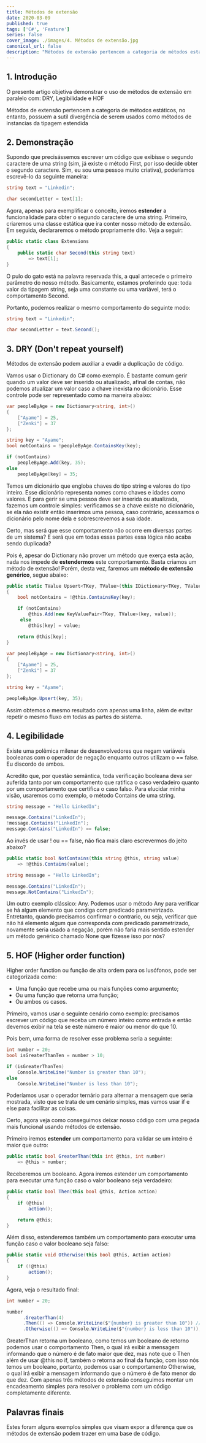 ```yaml
---
title: Métodos de extensão
date: 2020-03-09
published: true
tags: ['C#', 'Feature']
series: false
cover_image: ./images/4. Métodos de extensão.jpg
canonical_url: false
description: "Métodos de extensão pertencem a categoria de métodos estáticos, no entanto, possuem a sutil divergência de serem usados como métodos de instancias da tipagem estendida."
---
```


## 1. Introdução

O presente artigo objetiva demonstrar o uso de métodos de extensão em paralelo com: DRY, Legibilidade e HOF 

Métodos de extensão pertencem a categoria de métodos estáticos, no entanto, possuem a sutil divergência de serem usados como métodos de instancias da tipagem estendida

## 2. Demonstração

Supondo que precisássemos escrever um código que exibisse o segundo caractere de uma string (sim, já existe o método First, por isso decide obter o segundo caractere. Sim, eu sou uma pessoa muito criativa), poderíamos escrevê-lo da seguinte maneira:

```csharp
string text = "Linkedin";

char secondLetter = text[1];
```

Agora, apenas para exemplificar o conceito, iremos **estender** a funcionalidade para obter o segundo caractere de uma string. Primeiro, criaremos uma classe estática que ira conter nosso método de extensão. Em seguida, declararemos o método propriamente dito. Veja a seguir:

```csharp
public static class Extensions 
{
    public static char Second(this string text)
        => text[1];
}
```

O pulo do gato está na palavra reservada this, a qual antecede o primeiro parâmetro do nosso método. Basicamente, estamos proferindo que: toda valor da tipagem string, seja uma constante ou uma variável, terá o comportamento Second. 

Portanto, podemos realizar o mesmo comportamento do seguinte modo:

```csharp
string text = "Linkedin";

char secondLetter = text.Second();
```

## 3. DRY (Don't repeat yourself)

Métodos de extensão podem auxiliar a evadir a duplicação de código.

Vamos usar o Dictionary do C# como exemplo. É bastante comum gerir quando um valor deve ser inserido ou atualizado, afinal de contas, não podemos atualizar um valor caso a chave inexista no dicionário. Esse controle pode ser representado como na maneira abaixo:

```csharp
var peopleByAge = new Dictionary<string, int>()
{
    ["Ayame"] = 25,
    ["Zenki"] = 37
};

string key = "Ayame";
bool notContains = !peopleByAge.ContainsKey(key);

if (notContains)
    peopleByAge.Add(key, 35);
else
    peopleByAge[key] = 35;
```

Temos um dicionário que engloba chaves do tipo string e valores do tipo inteiro. Esse dicionário representa nomes como chaves e idades como valores. E para gerir se uma pessoa deve ser inserida ou atualizada, fazemos um controle simples: verificamos se a chave existe no dicionário, se ela não existir então inserimos uma pessoa, caso contrário, acessamos o dicionário pelo nome dela e sobrescrevemos a sua idade.

Certo, mas será que esse comportamento não ocorre em diversas partes de um sistema? E será que em todas essas partes essa lógica não acaba sendo duplicada?

Pois é, apesar do Dictionary não prover um método que exerça esta ação, nada nos impede de **estendermos** este comportamento. Basta criamos um método de extensão! Porém, desta vez, faremos um **método de extensão genérico**, segue abaixo:


```csharp
public static TValue Upsert<TKey, TValue>(this IDictionary<TKey, TValue> @this, TKey key, TValue value)
{
    bool notContains = !@this.ContainsKey(key);

    if (notContains)
        @this.Add(new KeyValuePair<TKey, TValue>(key, value));
     else
        @this[key] = value;

    return @this[key];
}
```

```csharp
var peopleByAge = new Dictionary<string, int>()
{
    ["Ayame"] = 25,
    ["Zenki"] = 37
};

string key = "Ayame";

peopleByAge.Upsert(key, 35);
```
Assim obtemos o mesmo resultado com apenas uma linha, além de evitar repetir o mesmo fluxo em todas as partes do sistema.

## 4. Legibilidade

Existe uma polêmica milenar de desenvolvedores que negam variáveis booleanas com o operador de negação enquanto outros utilizam o == false. Eu discordo de ambos.

Acredito que, por questão semântica, toda verificação booleana deva ser auferida tanto por um comportamento que ratifica o caso verdadeiro quanto por um comportamento que certifica o caso falso. Para elucidar minha visão, usaremos como exemplo, o método Contains de uma string.

```csharp
string message = "Hello LinkedIn";

message.Contains("LinkedIn");
!message.Contains("LinkedIn");
message.Contains("LinkedIn") == false;
```

Ao invés de usar ! ou == false, não fica mais claro escrevermos do jeito abaixo?

```csharp
public static bool NotContains(this string @this, string value)
    => !@this.Contains(value);
```

```csharp
string message = "Hello LinkedIn";

message.Contains("LinkedIn");
message.NotContains("LinkedIn");
```

Um outro exemplo clássico: Any. Podemos usar o método Any para verificar se há algum elemento que condiga com predicado parametrizado. Entretanto, quando precisamos confirmar o contrario, ou seja, verificar que não há elemento algum que corresponda com predicado parametrizado, novamente seria usado a negação, porém não faria mais sentido estender um método genérico chamado None que fizesse isso por nós?

## 5. HOF (Higher order function)

Higher order function ou função de alta ordem para os lusófonos, pode ser categorizada como:

- Uma função que recebe uma ou mais funções como argumento;
- Ou uma função que retorna uma função;
- Ou ambos os casos.
  
Primeiro, vamos usar o seguinte cenário como exemplo: precisamos escrever um código que receba um número inteiro como entrada e então devemos exibir na tela se este número é maior ou menor do que 10.

Pois bem, uma forma de resolver esse problema seria a seguinte:

```csharp
int number = 20;
bool isGreaterThanTen = number > 10;

if (isGreaterThanTen)
    Console.WriteLine("Number is greater than 10");
else
    Console.WriteLine("Number is less than 10");
```

Poderíamos usar o operador ternário para alternar a mensagem que seria mostrada, visto que se trata de um cenário simples, mas vamos usar if e else para facilitar as coisas.

Certo, agora veja como conseguimos deixar nosso código com uma pegada mais funcional usando métodos de extensão.

Primeiro iremos **estender** um comportamento para validar se um inteiro é maior que outro:

```csharp
public static bool GreaterThan(this int @this, int number) 
    => @this > number;
```

Receberemos um booleano. Agora iremos estender um comportamento para executar uma função caso o valor booleano seja verdadeiro:

```csharp
public static bool Then(this bool @this, Action action)
{
    if (@this)
        action();

    return @this;
}
```

Além disso, estenderemos também um comportamento para executar uma função caso o valor booleano seja falso:

```csharp
public static void Otherwise(this bool @this, Action action)
{
    if (!@this)
        action();
}
```

Agora, veja o resultado final:

```csharp
int number = 20;

number
      .GreaterThan(4)
      .Then(() => Console.WriteLine($"{number} is greater than 10")) // if
      .Otherwise(() => Console.WriteLine($"{number} is less than 10")); // else
```

GreaterThan retorna um booleano, como temos um booleano de retorno podemos usar o comportamento Then, o qual irá exibir a mensagem informando que o número é de fato maior que dez, mas note que o Then além de usar @this no if, também o retorna ao final da função, com isso nós temos um booleano, portanto, podemos usar o comportamento Otherwise, o qual irá exibir a mensagem informando que o número é de fato menor do que dez. Com apenas três métodos de extensão conseguimos montar um encadeamento simples para resolver o problema com um código completamente diferente.


## Palavras finais

Estes foram alguns exemplos simples que visam expor a diferença que os métodos de extensão podem trazer em uma base de código.